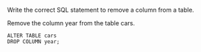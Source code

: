 Write the correct SQL statement to remove a column from a table.

Remove the column year from the table cars.

    ALTER TABLE cars
    DROP COLUMN year;
